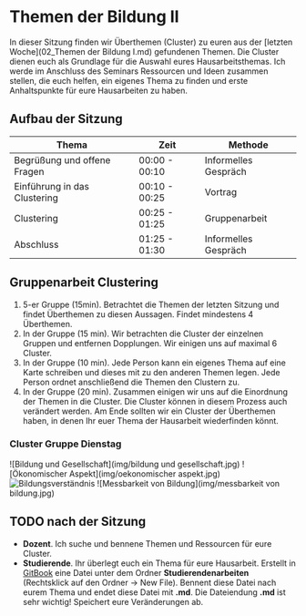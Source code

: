 # Themen der Bildung II

In dieser Sitzung finden wir Überthemen (Cluster) zu euren aus der [letzten Woche](02_Themen der Bildung I.md) gefundenen Themen. Die Cluster dienen euch als Grundlage für die Auswahl eures Hausarbeitsthemas. Ich werde im Anschluss des Seminars Ressourcen und Ideen zusammen stellen, die euch helfen, ein eigenes Thema zu finden und erste Anhaltspunkte für eure Hausarbeiten zu haben.


## Aufbau der Sitzung

| Thema		| Zeit		 |  Methode		|
| ---- 		| ----- | --- |
| Begrüßung und offene Fragen | 00:00 - 00:10 | Informelles Gespräch |
| Einführung in das Clustering | 00:10 - 00:25 | Vortrag |
| Clustering | 00:25 - 01:25 | Gruppenarbeit |
| Abschluss | 01:25 - 01:30 | Informelles Gespräch |


## Gruppenarbeit Clustering

1. 5-er Gruppe (15min). Betrachtet die Themen der letzten Sitzung und findet Überthemen zu diesen Aussagen. Findet mindestens 4 Überthemen.
2. In der Gruppe (15 min). Wir betrachten die Cluster der einzelnen Gruppen und entfernen Dopplungen. Wir einigen uns auf maximal 6 Cluster.
3. In der Gruppe (10 min). Jede Person kann ein eigenes Thema auf eine Karte schreiben und dieses mit zu den anderen Themen legen. Jede Person ordnet anschließend die Themen den Clustern zu. 
4. In der Gruppe (20 min). Zusammen einigen wir uns auf die Einordnung der Themen in die Cluster. Die Cluster können in diesem Prozess auch verändert werden. Am Ende sollten wir ein Cluster der Überthemen haben, in denen Ihr euer Thema der Hausarbeit wiederfinden könnt.

### Cluster Gruppe Dienstag

![Bildung und Gesellschaft](img/bildung und gesellschaft.jpg)
![Ökonomischer Aspekt](img/oekonomischer aspekt.jpg)
![Bildungsverständnis](img/bildungsverständnis.jpg)
![Messbarkeit von Bildung](img/messbarkeit von bildung.jpg)

<!--* Bildungsverständnis
	* Singapur vs. Finnland. Wer gewinnt?
	* Schüler sollen selbst entscheiden, was sie lernen.
	* Besonderheit des finnishcen Schulsystems
	* Der Lehrerberuf als gestalterischen, reflexiven Prozess.
	* Wissensvermittlung vs. Persönlichkeitsentwicklung?!
	* "Waking them up". Weg vom klassischen Einschätzungen / Regulation hin zum freien Denken, Soft Skills, ...
	* Ruhig gestellte Fließbandabfertigung oder kreative Individuen?
	* BNE - Bildung für nachhaltige Entwicklung
	* Transfer eines etablierten Bildungssystems auf andere Länder möglich?
	* Was ist Bildung. Was sind Ziele von Bildung?
	* Persönliche Entwicklung > Effizient
	* Standardisierung vs. Individualität
	* Schulwissen im Vergleich zu echt notwendigem Lebenswissen
	* Schule als Lebens - & Erfahrungsraum
* Bildung und Gesellschaft
	* politischer Kontext von Bildungssystemen (Demokratie), Chancen / Risiken / Grenzen /, soziale Gerechtigkeit-->

## TODO nach der Sitzung

* **Dozent**. Ich suche und bennene Themen und Ressourcen für eure Cluster. 
* **Studierende**. Ihr überlegt euch ein Thema für eure Hausarbeit. Erstellt in [GitBook](https://www.gitbook.com/book/ch-bu/seminar-bildungssysteme-2016/detailst) eine Datei unter dem Ordner **Studierendenarbeiten** (Rechtsklick auf den Ordner -> New File). Bennent diese Datei nach eurem Thema und endet diese Datei mit **.md**. Die Dateiendung **.md** ist sehr wichtig! Speichert eure Veränderungen ab. 

<!-- 

	Internationale Vergleichsstudien
* Alternativen zu PISA
* Contra PISA
* Pro PISA
* Was ist PISA?
* PISA. Eine zu eingeschränkte Messung?
* OECD. Ist die Qualität der Bildung egal???
* Weltweites Lernen und dessen Assessment
* PISA: Kurzfristige Bildungserfolge vs. langjährige Bildungsänderungen
* Bildungsmonitoring

Funktion von Bildungssystemen
* Ruhig gestellte Fließbandabfertigung oder kreative Individuen?
* Lernen als Bruttoinlandsprodukt
* Weltprobleme gemeinsam lösen durch Bildung
* Persönliche Entwicklung > Effizient
* Wissensvermittlung vs. Persönlichkeitsentwicklung
* Schulsysteme im Vergleich zu "echt notwendigem" Lebenswissen
* Bildung als Ware?
* Schule - Wahre Bildung statt Erziehung
* "Waking them up" Weg von klassischen Einschränkungen / Regulation hin zum freien Denken, Soft Skills,
* Was ist Bildung? Was sind Ziele von Bildung? (Leistung)
* Schule als Normreproduktion
* Schule als Lebens- und Erfahrungsraum
* Sind schulische Institutionen indoktrinierend oder fördern sie auch ausreichend Kreativität?

Bildungssysteme im Vergleich
* Singapur vs. Finnland. Wer gewinnt?
* Aufgliederung des Bildungssystems (länderspezifisch, zeitspezifisch)
* Der Wandel des Schulsystems früher und heute
* Besonderheit des finnischen Schulsystems
* Transfer eines etablierten Bildungssystems auf andere Länder möglich?
* Politischer Kontext von Bildungssystemen (Demokratie). Chancen, Risiken, Grenzen.

Digitalisierung der Bildungssysteme
* Online Weiterbildung (Udacity)
* Deep Learning
* personalisiertes Lernen
* Neue Lehr- und Lernmethoden durch Online Unterricht in Schulen

Probleme und Kritik von und an Bildungssystemen
* Chancengleichheit
* soziale Gerechtigkeit?
* 2-Klassen Bildung
* Standardisierung vs. Individualität
* Heiße Luft (?)
* Stellenwert von Bildung in der Gesellschaft
* Bildung - rentable Investition ohne Garantie auf Karriere

Die Gestaltung des Unterrichts und der Lehrpersonen
* Schüler sollen selbst entscheiden, was sie lernen.
* Der Lehrerberuf als gestalterischen, reflexiven Prozess
* "Teaching is talking, learning is listening"?

Miscallenaous
* Menschenbilder
* Finanzierung und Kosten von Bildung (Costs & Investment)
* Kinder-Uni?
* BNE - Bildung für nachhaltige Entwicklung

-->